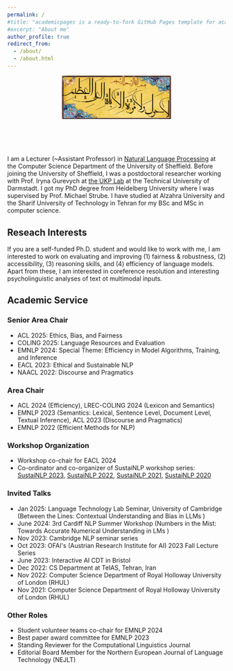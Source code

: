 ```yaml
---
permalink: /
#title: "academicpages is a ready-to-fork GitHub Pages template for academic personal websites"
#excerpt: "About me"
author_profile: true
redirect_from: 
  - /about/
  - /about.html
---
```


<div style="text-align: center; margin-bottom: 80px;">
  <img src="BesmAllah.png" alt="BesmAllah" style="max-width: 50%; height: auto;">
</div>



I am a Lecturer (~Assistant Professor) in [Natural Language Processing](https://www.sheffield.ac.uk/dcs/research/groups/natural-language-processing) at the Computer Science Department of the University of Sheffield.
Before joining the University of Sheffield, I was a postdoctoral researcher working with Prof. Iryna Gurevych at [the UKP Lab](https://www.informatik.tu-darmstadt.de/ukp/ukp_home/index.en.jsp) at the Technical University of Darmstadt. I got my PhD degree from Heidelberg University where I was supervised by Prof. Michael Strube. I have studied at Alzahra University and the Sharif University of Technology in Tehran for my BSc and MSc in computer science. 



Reseach Interests
------
If you are a self-funded Ph.D. student and would like to work with me, I am interested to work on evaluating and improving (1) fairness & robustness, (2) accessibility, (3) reasoning skills, and (4) efficiency of language models. 
Apart from these, I am interested in coreference resolution and interesting psycholinguistic analyses of text ot multimodal inputs. 


<h2>Academic Service</h2>

<h3>Senior Area Chair</h3>
<ul>
  <li>ACL 2025: Ethics, Bias, and Fairness</li>
  <li>COLING 2025: Language Resources and Evaluation</li>
  <li>EMNLP 2024: Special Theme: Efficiency in Model Algorithms, Training, and Inference</li>
  <li>EACL 2023: Ethical and Sustainable NLP</li>
  <li>NAACL 2022: Discourse and Pragmatics</li>
</ul>

<h3>Area Chair</h3>
<ul>
  <li>ACL 2024 (Efficiency), LREC-COLING 2024 (Lexicon and Semantics)</li>
  <li>EMNLP 2023 (Semantics: Lexical, Sentence Level, Document Level, Textual Inference), ACL 2023 (Discourse and Pragmatics)  </li>
  <li>EMNLP 2022 (Efficient Methods for NLP) </li>
</ul>

<h3>Workshop Organization</h3>
<ul>
  <li>Workshop co-chair for EACL 2024</li>
<li>Co-ordinator and co-organizer of SustaiNLP workshop series: 
  <a href="https://sites.google.com/view/sustainlp2023">SustaiNLP 2023</a>, 
  <a href="https://sites.google.com/view/sustainlp2022">SustaiNLP 2022</a>, 
  <a href="https://sites.google.com/view/sustainlp2021">SustaiNLP 2021</a>, 
  <a href="https://sites.google.com/view/sustainlp2020">SustaiNLP 2020</a>
</li>
</ul>


<h3>Invited Talks</h3>
<ul>
  <li>Jan 2025: Language Technology Lab Seminar, University of Cambridge (Between the Lines: Contextual Understanding and Bias in LLMs
)</li>
  <li>June 2024: 3rd Cardiff NLP Summer Workshop (Numbers in the Mist: Towards Accurate Numerical Understanding in LMs
)</li> 
  <li>Nov 2023: Cambridge NLP seminar series</li>
  <li>Oct 2023: OFAI's (Austrian Research Institute for AI) 2023 Fall Lecture Series</li>
  <li>June 2023: Interactive AI CDT in Bristol</li>
  <li>Dec 2022: CS Department at TeIAS, Tehran, Iran </li>
  <li>Nov 2022: Computer Science Department of Royal Holloway University of London (RHUL)</li>
  <li>Nov 2021: Computer Science Department of Royal Holloway University of London (RHUL)</li>
  
</ul>

<h3>Other Roles</h3>
<ul>
  <li>Student volunteer teams co-chair for EMNLP 2024</li>
  <li> Best paper award committee for EMNLP 2023</li>
  <li>Standing Reviewer for the Computational Linguistics Journal</li>
  <li>Editorial Board Member for the Northern European Journal of Language Technology (NEJLT)</li>
</ul>
